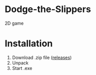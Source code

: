 # Dodge-the-Slippers
2D game

# Installation
1. Download .zip file ([releases](https://github.com/Lainelle/Dodge-the-Slippers/releases))
2. Unpack
3. Start .exe
